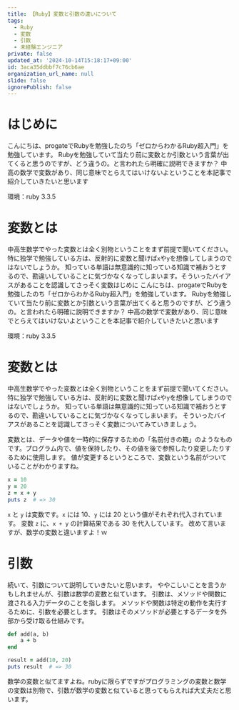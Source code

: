 ```yaml
---
title: 【Ruby】変数と引数の違いについて
tags:
  - Ruby
  - 変数
  - 引数
  - 未経験エンジニア
private: false
updated_at: '2024-10-14T15:18:17+09:00'
id: 3aca35ddbbf7c76cb6ae
organization_url_name: null
slide: false
ignorePublish: false
---
```

# はじめに
こんにちは、progateでRubyを勉強したのち「ゼロからわかるRuby超入門」を勉強しています。
Rubyを勉強していて当たり前に変数とか引数という言葉が出てくると思うのですが、どう違うの。と言われたら明確に説明できますか？
中高の数学で変数があり、同じ意味でとらえてはいけないよということを本記事で紹介していきたいと思います

環境：ruby 3.3.5

# 変数とは
中高生数学でやった変数とは全く別物ということをまず前提で聞いてください。特に独学で勉強している方は、反射的に変数と聞けば`x`や`y`を想像してしまうのではないでしょうか。
知っている単語は無意識的に知っている知識で補おうとするので、勘違いしていることに気づかなくなってしまいます。そういったバイアスがあることを認識してさっそく変数はじめに
こんにちは、progateでRubyを勉強したのち「ゼロからわかるRuby超入門」を勉強しています。
Rubyを勉強していて当たり前に変数とか引数という言葉が出てくると思うのですが、どう違うの。と言われたら明確に説明できますか？
中高の数学で変数があり、同じ意味でとらえてはいけないよということを本記事で紹介していきたいと思います

環境：ruby 3.3.5

# 変数とは
中高生数学でやった変数とは全く別物ということをまず前提で聞いてください。特に独学で勉強している方は、反射的に変数と聞けば`x`や`y`を想像してしまうのではないでしょうか。
知っている単語は無意識的に知っている知識で補おうとするので、勘違いしていることに気づかなくなってしまいます。
そういったバイアスがあることを認識してさっそく変数についてみていきましょう。

変数とは、データや値を一時的に保存するための「名前付きの箱」のようなものです。プログラム内で、値を保持したり、その値を後で参照したり変更したりするために使用します。
値が変更するというところで、変数という名前がついていることがわかりますね。
```ruby:variable.rb
x = 10
y = 20
z = x + y
puts z  # => 30
```
`x` と `y` は変数です。`x` には 10、`y` には 20 という値がそれぞれ代入されています。
変数 `z` に、`x + y` の計算結果である 30 を代入しています。
改めて言いますが、数学の変数と違いますよ！ｗ

# 引数
続いて、引数について説明していきたいと思います。
ややこしいことを言うかもしれませんが、引数は数学の変数と似ています。
引数は、メソッドや関数に渡される入力データのことを指します。
メソッドや関数は特定の動作を実行するために、引数を必要とします。
引数はそのメソッドが必要とするデータを外部から受け取る仕組みです。

```ruby:argument.rb
def add(a, b)
    a + b
end

result = add(10, 20)
puts result  # => 30
```
数学の変数と似てますよね。rubyに限らずですがプログラミングの変数と数学の変数は別物で、引数が数学の変数と似ていると思ってもらえれば大丈夫だと思います。
